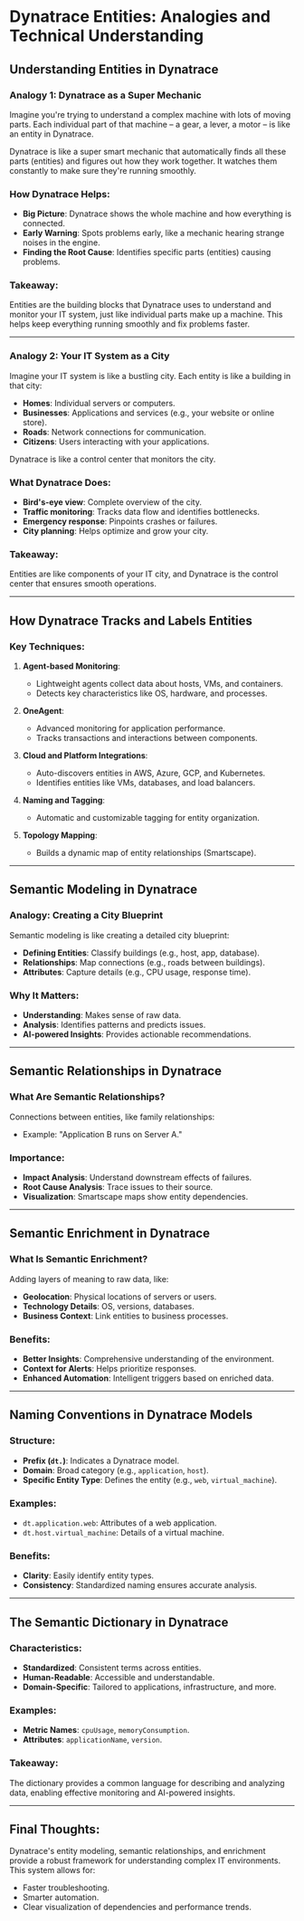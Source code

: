
# Dynatrace Entities: Analogies and Technical Understanding

## Understanding Entities in Dynatrace

### Analogy 1: Dynatrace as a Super Mechanic
Imagine you're trying to understand a complex machine with lots of moving parts. Each individual part of that machine – a gear, a lever, a motor – is like an entity in Dynatrace.

Dynatrace is like a super smart mechanic that automatically finds all these parts (entities) and figures out how they work together. It watches them constantly to make sure they're running smoothly.

### How Dynatrace Helps:
- **Big Picture**: Dynatrace shows the whole machine and how everything is connected.
- **Early Warning**: Spots problems early, like a mechanic hearing strange noises in the engine.
- **Finding the Root Cause**: Identifies specific parts (entities) causing problems.

### Takeaway:
Entities are the building blocks that Dynatrace uses to understand and monitor your IT system, just like individual parts make up a machine. This helps keep everything running smoothly and fix problems faster.

---

### Analogy 2: Your IT System as a City
Imagine your IT system is like a bustling city. Each entity is like a building in that city:
- **Homes**: Individual servers or computers.
- **Businesses**: Applications and services (e.g., your website or online store).
- **Roads**: Network connections for communication.
- **Citizens**: Users interacting with your applications.

Dynatrace is like a control center that monitors the city.

### What Dynatrace Does:
- **Bird's-eye view**: Complete overview of the city.
- **Traffic monitoring**: Tracks data flow and identifies bottlenecks.
- **Emergency response**: Pinpoints crashes or failures.
- **City planning**: Helps optimize and grow your city.

### Takeaway:
Entities are like components of your IT city, and Dynatrace is the control center that ensures smooth operations.

---

## How Dynatrace Tracks and Labels Entities

### Key Techniques:
1. **Agent-based Monitoring**:
   - Lightweight agents collect data about hosts, VMs, and containers.
   - Detects key characteristics like OS, hardware, and processes.

2. **OneAgent**:
   - Advanced monitoring for application performance.
   - Tracks transactions and interactions between components.

3. **Cloud and Platform Integrations**:
   - Auto-discovers entities in AWS, Azure, GCP, and Kubernetes.
   - Identifies entities like VMs, databases, and load balancers.

4. **Naming and Tagging**:
   - Automatic and customizable tagging for entity organization.

5. **Topology Mapping**:
   - Builds a dynamic map of entity relationships (Smartscape).

---

## Semantic Modeling in Dynatrace

### Analogy: Creating a City Blueprint
Semantic modeling is like creating a detailed city blueprint:
- **Defining Entities**: Classify buildings (e.g., host, app, database).
- **Relationships**: Map connections (e.g., roads between buildings).
- **Attributes**: Capture details (e.g., CPU usage, response time).

### Why It Matters:
- **Understanding**: Makes sense of raw data.
- **Analysis**: Identifies patterns and predicts issues.
- **AI-powered Insights**: Provides actionable recommendations.

---

## Semantic Relationships in Dynatrace

### What Are Semantic Relationships?
Connections between entities, like family relationships:
- Example: "Application B runs on Server A."

### Importance:
- **Impact Analysis**: Understand downstream effects of failures.
- **Root Cause Analysis**: Trace issues to their source.
- **Visualization**: Smartscape maps show entity dependencies.

---

## Semantic Enrichment in Dynatrace

### What Is Semantic Enrichment?
Adding layers of meaning to raw data, like:
- **Geolocation**: Physical locations of servers or users.
- **Technology Details**: OS, versions, databases.
- **Business Context**: Link entities to business processes.

### Benefits:
- **Better Insights**: Comprehensive understanding of the environment.
- **Context for Alerts**: Helps prioritize responses.
- **Enhanced Automation**: Intelligent triggers based on enriched data.

---

## Naming Conventions in Dynatrace Models

### Structure:
- **Prefix (`dt.`)**: Indicates a Dynatrace model.
- **Domain**: Broad category (e.g., `application`, `host`).
- **Specific Entity Type**: Defines the entity (e.g., `web`, `virtual_machine`).

### Examples:
- `dt.application.web`: Attributes of a web application.
- `dt.host.virtual_machine`: Details of a virtual machine.

### Benefits:
- **Clarity**: Easily identify entity types.
- **Consistency**: Standardized naming ensures accurate analysis.

---

## The Semantic Dictionary in Dynatrace

### Characteristics:
- **Standardized**: Consistent terms across entities.
- **Human-Readable**: Accessible and understandable.
- **Domain-Specific**: Tailored to applications, infrastructure, and more.

### Examples:
- **Metric Names**: `cpuUsage`, `memoryConsumption`.
- **Attributes**: `applicationName`, `version`.

### Takeaway:
The dictionary provides a common language for describing and analyzing data, enabling effective monitoring and AI-powered insights.

---

## Final Thoughts:
Dynatrace's entity modeling, semantic relationships, and enrichment provide a robust framework for understanding complex IT environments. This system allows for:
- Faster troubleshooting.
- Smarter automation.
- Clear visualization of dependencies and performance trends.
